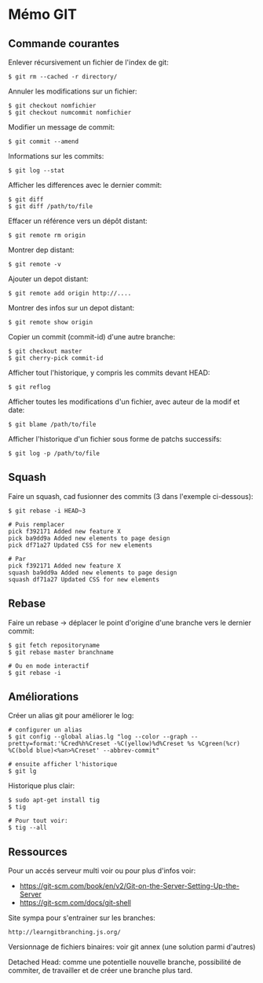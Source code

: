 # Mémo GIT

## Commande courantes

Enlever récursivement un fichier de l'index de git:

    $ git rm --cached -r directory/

Annuler les modifications sur un fichier:

    $ git checkout nomfichier
    $ git checkout numcommit nomfichier

Modifier un message de commit:

    $ git commit --amend

Informations sur les commits:

    $ git log --stat

Afficher les differences avec le dernier commit:

    $ git diff 
    $ git diff /path/to/file

Effacer un référence vers un dépôt distant:
    
    $ git remote rm origin

Montrer dep distant:

    $ git remote -v

Ajouter un depot distant:
    
    $ git remote add origin http://....

Montrer des infos sur un depot distant:
    
    $ git remote show origin

Copier un commit (commit-id) d'une autre branche:

    $ git checkout master
    $ git cherry-pick commit-id

Afficher tout l'historique, y compris les commits devant HEAD:

    $ git reflog

Afficher toutes les modifications d'un fichier, avec auteur de la modif et date:

    $ git blame /path/to/file

Afficher l'historique d'un fichier sous forme de patchs successifs:
    
    $ git log -p /path/to/file

## Squash

Faire un squash, cad fusionner des commits (3 dans l'exemple ci-dessous):

	$ git rebase -i HEAD~3

	# Puis remplacer
	pick f392171 Added new feature X
	pick ba9dd9a Added new elements to page design
	pick df71a27 Updated CSS for new elements

	# Par
	pick f392171 Added new feature X
	squash ba9dd9a Added new elements to page design
	squash df71a27 Updated CSS for new elements

## Rebase

Faire un rebase -> déplacer le point d'origine d'une branche vers le dernier commit:
    
    $ git fetch repositoryname
    $ git rebase master branchname
    
    # Ou en mode interactif
    $ git rebase -i

## Améliorations

Créer un alias git pour améliorer le log:
    
    # configurer un alias
    $ git config --global alias.lg "log --color --graph --pretty=format:'%Cred%h%Creset -%C(yellow)%d%Creset %s %Cgreen(%cr) %C(bold blue)<%an>%Creset' --abbrev-commit"

    # ensuite afficher l'historique
    $ git lg

Historique plus clair:

    $ sudo apt-get install tig
    $ tig 
    
    # Pour tout voir:
    $ tig --all

## Ressources

Pour un accés serveur multi voir ou pour plus d'infos voir:
 - https://git-scm.com/book/en/v2/Git-on-the-Server-Setting-Up-the-Server
 - https://git-scm.com/docs/git-shell

Site sympa pour s'entrainer sur les branches:

    http://learngitbranching.js.org/

Versionnage de fichiers binaires: voir git annex (une solution parmi d'autres)

Detached Head: comme une potentielle nouvelle branche, possibilité de commiter, de travailler et de créer une branche plus tard.



